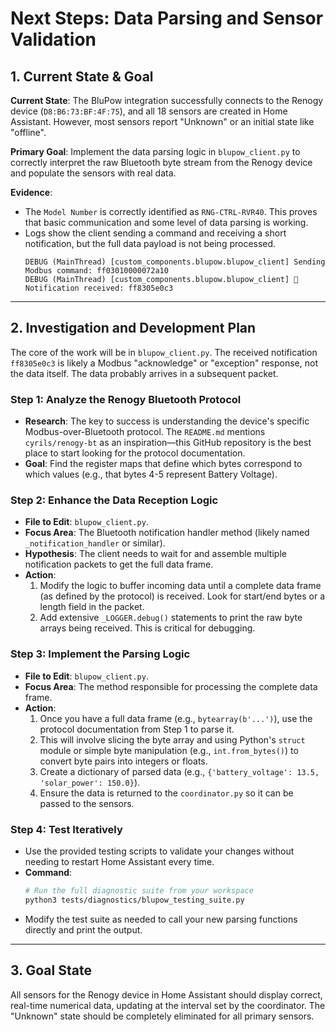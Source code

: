 # Next Steps: Data Parsing and Sensor Validation

## 1. Current State & Goal

**Current State**: The BluPow integration successfully connects to the Renogy device (`D8:B6:73:BF:4F:75`), and all 18 sensors are created in Home Assistant. However, most sensors report "Unknown" or an initial state like "offline".

**Primary Goal**: Implement the data parsing logic in `blupow_client.py` to correctly interpret the raw Bluetooth byte stream from the Renogy device and populate the sensors with real data.

**Evidence**:
- The `Model Number` is correctly identified as `RNG-CTRL-RVR40`. This proves that basic communication and some level of data parsing is working.
- Logs show the client sending a command and receiving a short notification, but the full data payload is not being processed.
  ```
  DEBUG (MainThread) [custom_components.blupow.blupow_client] Sending Modbus command: ff03010000072a10
  DEBUG (MainThread) [custom_components.blupow.blupow_client] 📨 Notification received: ff8305e0c3
  ```

---

## 2. Investigation and Development Plan

The core of the work will be in `blupow_client.py`. The received notification `ff8305e0c3` is likely a Modbus "acknowledge" or "exception" response, not the data itself. The data probably arrives in a subsequent packet.

### Step 1: Analyze the Renogy Bluetooth Protocol
- **Research**: The key to success is understanding the device's specific Modbus-over-Bluetooth protocol. The `README.md` mentions `cyrils/renogy-bt` as an inspiration—this GitHub repository is the best place to start looking for the protocol documentation.
- **Goal**: Find the register maps that define which bytes correspond to which values (e.g., that bytes 4-5 represent Battery Voltage).

### Step 2: Enhance the Data Reception Logic
- **File to Edit**: `blupow_client.py`.
- **Focus Area**: The Bluetooth notification handler method (likely named `_notification_handler` or similar).
- **Hypothesis**: The client needs to wait for and assemble multiple notification packets to get the full data frame.
- **Action**:
    1.  Modify the logic to buffer incoming data until a complete data frame (as defined by the protocol) is received. Look for start/end bytes or a length field in the packet.
    2.  Add extensive `_LOGGER.debug()` statements to print the raw byte arrays being received. This is critical for debugging.

### Step 3: Implement the Parsing Logic
- **File to Edit**: `blupow_client.py`.
- **Focus Area**: The method responsible for processing the complete data frame.
- **Action**:
    1.  Once you have a full data frame (e.g., `bytearray(b'...')`), use the protocol documentation from Step 1 to parse it.
    2.  This will involve slicing the byte array and using Python's `struct` module or simple byte manipulation (e.g., `int.from_bytes()`) to convert byte pairs into integers or floats.
    3.  Create a dictionary of parsed data (e.g., `{'battery_voltage': 13.5, 'solar_power': 150.0}`).
    4.  Ensure the data is returned to the `coordinator.py` so it can be passed to the sensors.

### Step 4: Test Iteratively
- Use the provided testing scripts to validate your changes without needing to restart Home Assistant every time.
- **Command**:
  ```bash
  # Run the full diagnostic suite from your workspace
  python3 tests/diagnostics/blupow_testing_suite.py
  ```
- Modify the test suite as needed to call your new parsing functions directly and print the output.

---

## 3. Goal State

All sensors for the Renogy device in Home Assistant should display correct, real-time numerical data, updating at the interval set by the coordinator. The "Unknown" state should be completely eliminated for all primary sensors. 